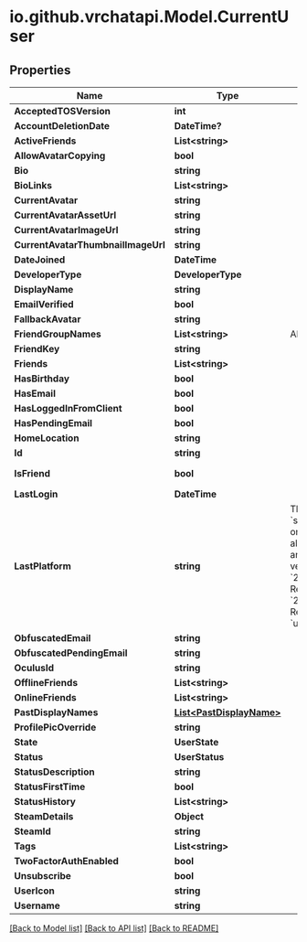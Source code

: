 
# io.github.vrchatapi.Model.CurrentUser

## Properties

Name | Type | Description | Notes
------------ | ------------- | ------------- | -------------
**AcceptedTOSVersion** | **int** |  | 
**AccountDeletionDate** | **DateTime?** |  | [optional] 
**ActiveFriends** | **List&lt;string&gt;** |  | [optional] 
**AllowAvatarCopying** | **bool** |  | 
**Bio** | **string** |  | 
**BioLinks** | **List&lt;string&gt;** |  | 
**CurrentAvatar** | **string** |  | 
**CurrentAvatarAssetUrl** | **string** |  | 
**CurrentAvatarImageUrl** | **string** |  | 
**CurrentAvatarThumbnailImageUrl** | **string** |  | 
**DateJoined** | **DateTime** |  | 
**DeveloperType** | **DeveloperType** |  | 
**DisplayName** | **string** |  | 
**EmailVerified** | **bool** |  | 
**FallbackAvatar** | **string** |  | [optional] 
**FriendGroupNames** | **List&lt;string&gt;** | Always empty array. | 
**FriendKey** | **string** |  | 
**Friends** | **List&lt;string&gt;** |  | 
**HasBirthday** | **bool** |  | 
**HasEmail** | **bool** |  | 
**HasLoggedInFromClient** | **bool** |  | 
**HasPendingEmail** | **bool** |  | 
**HomeLocation** | **string** |  | 
**Id** | **string** |  | 
**IsFriend** | **bool** |  | [default to false]
**LastLogin** | **DateTime** |  | 
**LastPlatform** | **string** | This can be &#x60;standalonewindows&#x60; or &#x60;android&#x60;, but can also pretty much be any random Unity verison such as &#x60;2019.2.4-801-Release&#x60; or &#x60;2019.2.2-772-Release&#x60; or even &#x60;unknownplatform&#x60;. | 
**ObfuscatedEmail** | **string** |  | 
**ObfuscatedPendingEmail** | **string** |  | 
**OculusId** | **string** |  | 
**OfflineFriends** | **List&lt;string&gt;** |  | [optional] 
**OnlineFriends** | **List&lt;string&gt;** |  | [optional] 
**PastDisplayNames** | [**List&lt;PastDisplayName&gt;**](PastDisplayName.md) |  | 
**ProfilePicOverride** | **string** |  | 
**State** | **UserState** |  | 
**Status** | **UserStatus** |  | 
**StatusDescription** | **string** |  | 
**StatusFirstTime** | **bool** |  | 
**StatusHistory** | **List&lt;string&gt;** |  | 
**SteamDetails** | **Object** |  | 
**SteamId** | **string** |  | 
**Tags** | **List&lt;string&gt;** |  | 
**TwoFactorAuthEnabled** | **bool** |  | 
**Unsubscribe** | **bool** |  | 
**UserIcon** | **string** |  | 
**Username** | **string** |  | 

[[Back to Model list]](../README.md#documentation-for-models)
[[Back to API list]](../README.md#documentation-for-api-endpoints)
[[Back to README]](../README.md)

